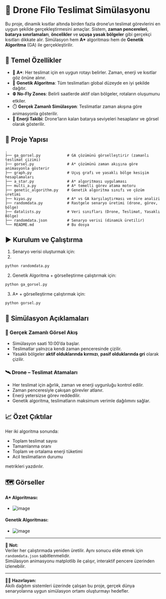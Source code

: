 
# 🚁 Drone Filo Teslimat Simülasyonu

Bu proje, dinamik kısıtlar altında birden fazla drone’un teslimat görevlerini en uygun şekilde gerçekleştirmesini amaçlar. Sistem, **zaman pencereleri**, **batarya sınırlamaları**, **öncelikler** ve **uçuşa yasak bölgeler** gibi gerçekçi kısıtları dikkate alır. Simülasyon hem **A\*** algoritması hem de **Genetik Algoritma** (GA) ile gerçekleştirilir. 

## 🎯 Temel Özellikler

- 🧠 **A\***: Her teslimat için en uygun rotayı belirler. Zaman, enerji ve kısıtlar göz önüne alınır.
- 🧬 **Genetik Algoritma**: Tüm teslimatları global düzeyde en iyi şekilde dağıtır.
- ⛔ **No-Fly Zones**: Belirli saatlerde aktif olan bölgeler, rotaların oluşumunu etkiler.
- ⏱️ **Gerçek Zamanlı Simülasyon**: Teslimatlar zaman akışına göre animasyonla gösterilir.
- 🔋 **Enerji Takibi**: Drone’ların kalan batarya seviyeleri hesaplanır ve görsel olarak gösterilir.

## 📁 Proje Yapısı

```
.
├── ga_gorsel.py            # GA çözümünü görselleştirir (zamanlı teslimat çizimi)
├── gorsel.py               # A* çözümünü zaman akışına göre animasyonla gösterir
├── graph.py                # Uçuş grafı ve yasaklı bölge kesişim hesaplamaları
├── a_star.py               # A* algoritması uygulaması
├── multi_a.py              # A* temelli görev atama motoru
├── genetic_algorithm.py    # Genetik algoritma sınıfı ve çözüm üretimi
├── kıyas.py                # A* vs GA karşılaştırması ve süre analizi
├── randomdata.py           # Rastgele senaryo üretimi (drone, görev, bölge)
├── datalists.py            # Veri sınıfları (Drone, Teslimat, Yasaklı Bölge)
├── randomdata.json         # Senaryo verisi (dinamik üretilir)
└── README.md               # Bu dosya
```

## ▶️ Kurulum ve Çalıştırma
1. Senaryo verisi oluşturmak için:
2. 
```bash
python randomdata.py
```

2. Genetik Algoritma + görselleştirme çalıştırmak için:

```bash
python ga_gorsel.py
```

3. A* + görselleştirme çalıştırmak için:

```bash
python gorsel.py
```

## 🧪 Simülasyon Açıklamaları

### 🎥 Gerçek Zamanlı Görsel Akış

- Simülasyon saati 10:00’da başlar.
- Teslimatlar yalnızca kendi zaman penceresinde çizilir.
- Yasaklı bölgeler **aktif olduklarında kırmızı**, **pasif olduklarında gri** olarak çizilir.

### 🛰️ Drone – Teslimat Atamaları

- Her teslimat için ağırlık, zaman ve enerji uygunluğu kontrol edilir.
- Zaman penceresiyle çakışan görevler atlanır.
- Enerji yetersizse görev reddedilir.
- Genetik algoritma, teslimatların maksimum verimle dağılımını sağlar.

## 📈 Özet Çıktılar

Her iki algoritma sonunda:

- Toplam teslimat sayısı
- Tamamlanma oranı
- Toplam ve ortalama enerji tüketimi
- Acil teslimatların durumu

metrikleri yazdırılır.

## 🗺️ Görseller 
#### A* Algoritması:
- ![image](https://github.com/user-attachments/assets/8731d90c-2959-4921-9986-9ef6c1eb1225)
#### Genetik Algoritması:
- ![image](https://github.com/user-attachments/assets/aaf93709-2e79-4465-8746-ba000968f511)

---

📌 **Not:**  
Veriler her çalıştırmada yeniden üretilir. Aynı sonucu elde etmek için `randomdata.json` sabitlenmelidir.  
Simülasyon animasyonu matplotlib ile çalışır, interaktif pencere üzerinden izlenebilir.

---

👨‍💻 **Hazırlayan:**  
Akıllı dağıtım sistemleri üzerinde çalışan bu proje, gerçek dünya senaryolarına uygun simülasyon ortamı oluşturmayı hedefler.
